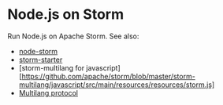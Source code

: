 # Node.js on Storm

Run Node.js on Apache Storm. See also:

- [node-storm](https://github.com/RallySoftware/node-storm)
- [storm-starter](https://github.com/apache/storm/tree/master/examples/storm-starter/multilang/resources)
- [storm-multilang for javascript][https://github.com/apache/storm/blob/master/storm-multilang/javascript/src/main/resources/resources/storm.js]
- [Multilang protocol](http://storm.apache.org/releases/1.0.2/Multilang-protocol.html)
